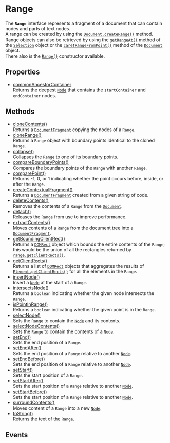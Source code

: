 # Range

<div class='overview'>The <strong><code>Range</code></strong> interface represents a fragment of a document that can contain nodes and parts of text nodes.</div>

<div class='overview'>A range can be created by using the <a href="/en-US/docs/Web/API/Document/createRange" title="The Document.createRange() method returns a new Range object."><code>Document.createRange()</code></a> method. Range objects can also be retrieved by using the <a href="/en-US/docs/Web/API/Selection/getRangeAt" title="The Selection.getRangeAt() method returns a range object representing one of the ranges currently selected."><code>getRangeAt()</code></a> method of the <a href="/en-US/docs/Web/API/Selection" title="A Selection object represents the range of text selected by the user or the current position of the caret. To obtain a Selection object for examination or manipulation, call window.getSelection()."><code>Selection</code></a> object or the <a href="/en-US/docs/Web/API/Document/caretRangeFromPoint" title="The caretRangeFromPoint() method of the Document interface returns a Range object for the document fragment under the specified coordinates."><code>caretRangeFromPoint()</code></a> method of the <a href="/en-US/docs/Web/API/Document" title="The Document interface represents any web page loaded in the browser and serves as an entry point into the web page's content, which is the DOM tree."><code>Document</code></a> object.</div>

<div class='overview'>There also is the <a href="/en-US/docs/Web/API/Range/Range" title="The Range() constructor returns a newly created Range object whose start and end is the global Document object."><code>Range()</code></a> constructor available.</div>

## Properties

<ul class="items properties">
  <li>
    <a href="">commonAncestorContainer</a>
    <div>Returns the deepest <a href="/en-US/docs/Web/API/Node" title="Node is an interface from which various types of DOM API objects inherit, allowing those types to be treated similarly; for example, inheriting the same set of methods, or being testable in the same way."><code>Node</code></a> that contains the <code>startContainer</code> and <code>endContainer</code> nodes.</div>
  </li>
</ul>

## Methods

<ul class="items methods">
  <li>
    <a href="">cloneContents()</a>
    <div>Returns a <a href="/en-US/docs/Web/API/DocumentFragment" title="The DocumentFragment interface represents a minimal document object that has no parent. It is used as a lightweight version of Document that stores a segment of a document structure comprised of nodes just like a standard document."><code>DocumentFragment</code></a> copying the nodes of a <code>Range</code>.</div>
  </li>
  <li>
    <a href="">cloneRange()</a>
    <div>Returns a <code>Range</code> object with boundary points identical to the cloned <code>Range</code>.</div>
  </li>
  <li>
    <a href="">collapse()</a>
    <div>Collapses the <code>Range</code> to one of its boundary points.</div>
  </li>
  <li>
    <a href="">compareBoundaryPoints()</a>
    <div>Compares the boundary points of the <code>Range</code> with another <code>Range</code>.</div>
  </li>
  <li>
    <a href="">comparePoint()</a>
    <div>Returns -1, 0, or 1 indicating whether the point occurs before, inside, or after the <code>Range</code>.</div>
  </li>
  <li>
    <a href="">createContextualFragment()</a>
    <div>Returns a <a href="/en-US/docs/Web/API/DocumentFragment" title="The DocumentFragment interface represents a minimal document object that has no parent. It is used as a lightweight version of Document that stores a segment of a document structure comprised of nodes just like a standard document."><code>DocumentFragment</code></a> created from a given string of code.</div>
  </li>
  <li>
    <a href="">deleteContents()</a>
    <div>Removes the contents of a <code>Range</code> from the <a href="/en-US/docs/Web/API/Document" title="The Document interface represents any web page loaded in the browser and serves as an entry point into the web page's content, which is the DOM tree."><code>Document</code></a>.</div>
  </li>
  <li>
    <a href="">detach()</a>
    <div>Releases the <code>Range</code> from use to improve performance.</div>
  </li>
  <li>
    <a href="">extractContents()</a>
    <div>Moves contents of a <code>Range</code> from the document tree into a <a href="/en-US/docs/Web/API/DocumentFragment" title="The DocumentFragment interface represents a minimal document object that has no parent. It is used as a lightweight version of Document that stores a segment of a document structure comprised of nodes just like a standard document."><code>DocumentFragment</code></a>.</div>
  </li>
  <li>
    <a href="">getBoundingClientRect()</a>
    <div>Returns a <a href="/en-US/docs/Web/API/DOMRect" title="A DOMRect represents a rectangle."><code>DOMRect</code></a> object which bounds the entire contents of the <code>Range</code>; this would be the union of all the rectangles returned by <a href="/en-US/docs/Web/API/Range/getClientRects" title="The Range.getClientRects() method returns a list of DOMRect objects representing the area of the screen occupied by the range. This is created by aggregating the results of calls to Element.getClientRects() for all the elements in the range."><code>range.getClientRects()</code></a>.</div>
  </li>
  <li>
    <a href="">getClientRects()</a>
    <div>Returns a list of <a href="/en-US/docs/Web/API/DOMRect" title="A DOMRect represents a rectangle."><code>DOMRect</code></a> objects that aggregates the results of <a href="/en-US/docs/Web/API/Element/getClientRects" title="The getClientRects() method of the Element interface returns a collection of DOMRect objects that indicate the bounding rectangles for each CSS border box in a client."><code>Element.getClientRects()</code></a> for all the elements in the <code>Range</code>.</div>
  </li>
  <li>
    <a href="">insertNode()</a>
    <div>Insert a <a href="/en-US/docs/Web/API/Node" title="Node is an interface from which various types of DOM API objects inherit, allowing those types to be treated similarly; for example, inheriting the same set of methods, or being testable in the same way."><code>Node</code></a> at the start of a <code>Range</code>.</div>
  </li>
  <li>
    <a href="">intersectsNode()</a>
    <div>Returns a <code>boolean</code> indicating whether the given node intersects the <code>Range</code>.</div>
  </li>
  <li>
    <a href="">isPointInRange()</a>
    <div>Returns a <code>boolean</code> indicating whether the given point is in the <code>Range</code>.</div>
  </li>
  <li>
    <a href="">selectNode()</a>
    <div>Sets the <code>Range</code> to contain the <a href="/en-US/docs/Web/API/Node" title="Node is an interface from which various types of DOM API objects inherit, allowing those types to be treated similarly; for example, inheriting the same set of methods, or being testable in the same way."><code>Node</code></a> and its contents.</div>
  </li>
  <li>
    <a href="">selectNodeContents()</a>
    <div>Sets the <code>Range</code> to contain the contents of a <a href="/en-US/docs/Web/API/Node" title="Node is an interface from which various types of DOM API objects inherit, allowing those types to be treated similarly; for example, inheriting the same set of methods, or being testable in the same way."><code>Node</code></a>.</div>
  </li>
  <li>
    <a href="">setEnd()</a>
    <div>Sets the end position of a <code>Range</code>.</div>
  </li>
  <li>
    <a href="">setEndAfter()</a>
    <div>Sets the end position of a <code>Range</code> relative to another <a href="/en-US/docs/Web/API/Node" title="Node is an interface from which various types of DOM API objects inherit, allowing those types to be treated similarly; for example, inheriting the same set of methods, or being testable in the same way."><code>Node</code></a>.</div>
  </li>
  <li>
    <a href="">setEndBefore()</a>
    <div>Sets the end position of a <code>Range</code> relative to another <a href="/en-US/docs/Web/API/Node" title="Node is an interface from which various types of DOM API objects inherit, allowing those types to be treated similarly; for example, inheriting the same set of methods, or being testable in the same way."><code>Node</code></a>.</div>
  </li>
  <li>
    <a href="">setStart()</a>
    <div>Sets the start position of a <code>Range</code>.</div>
  </li>
  <li>
    <a href="">setStartAfter()</a>
    <div>Sets the start position of a <code>Range</code> relative to another <a href="/en-US/docs/Web/API/Node" title="Node is an interface from which various types of DOM API objects inherit, allowing those types to be treated similarly; for example, inheriting the same set of methods, or being testable in the same way."><code>Node</code></a>.</div>
  </li>
  <li>
    <a href="">setStartBefore()</a>
    <div>Sets the start position of a <code>Range</code> relative to another <a href="/en-US/docs/Web/API/Node" title="Node is an interface from which various types of DOM API objects inherit, allowing those types to be treated similarly; for example, inheriting the same set of methods, or being testable in the same way."><code>Node</code></a>.</div>
  </li>
  <li>
    <a href="">surroundContents()</a>
    <div>Moves content of a <code>Range</code> into a new <a href="/en-US/docs/Web/API/Node" title="Node is an interface from which various types of DOM API objects inherit, allowing those types to be treated similarly; for example, inheriting the same set of methods, or being testable in the same way."><code>Node</code></a>.</div>
  </li>
  <li>
    <a href="">toString()</a>
    <div>Returns the text of the <code>Range</code>.</div>
  </li>
</ul>

## Events
